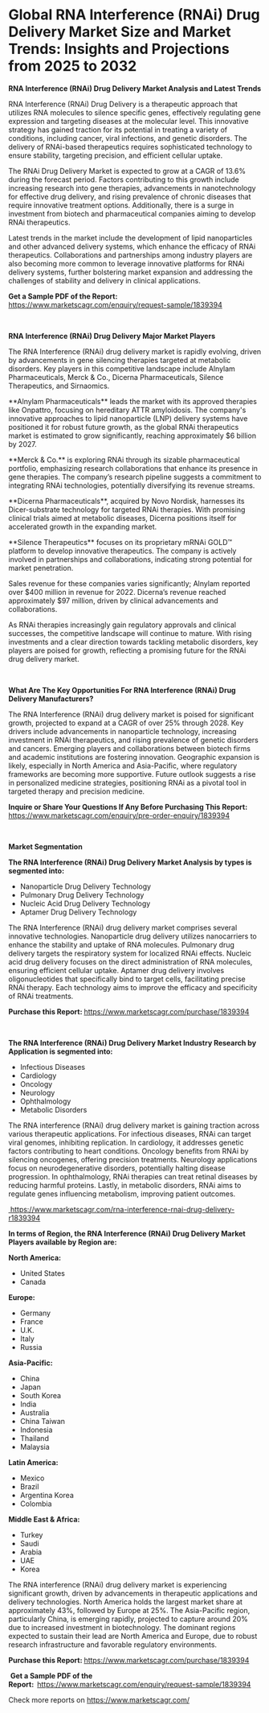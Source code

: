 <p><h1>Global RNA Interference (RNAi) Drug Delivery Market Size and Market Trends: Insights and Projections from 2025 to 2032</h1></p><p><strong>RNA Interference (RNAi) Drug Delivery Market Analysis and Latest Trends</strong></p>
<p><p>RNA Interference (RNAi) Drug Delivery is a therapeutic approach that utilizes RNA molecules to silence specific genes, effectively regulating gene expression and targeting diseases at the molecular level. This innovative strategy has gained traction for its potential in treating a variety of conditions, including cancer, viral infections, and genetic disorders. The delivery of RNAi-based therapeutics requires sophisticated technology to ensure stability, targeting precision, and efficient cellular uptake.</p><p>The RNAi Drug Delivery Market is expected to grow at a CAGR of 13.6% during the forecast period. Factors contributing to this growth include increasing research into gene therapies, advancements in nanotechnology for effective drug delivery, and rising prevalence of chronic diseases that require innovative treatment options. Additionally, there is a surge in investment from biotech and pharmaceutical companies aiming to develop RNAi therapeutics. </p><p>Latest trends in the market include the development of lipid nanoparticles and other advanced delivery systems, which enhance the efficacy of RNAi therapeutics. Collaborations and partnerships among industry players are also becoming more common to leverage innovative platforms for RNAi delivery systems, further bolstering market expansion and addressing the challenges of stability and delivery in clinical applications.</p></p>
<p><strong>Get a Sample PDF of the Report:&nbsp;</strong> <a href="https://www.marketscagr.com/enquiry/request-sample/1839394?utm_campaign=3178&utm_medium=2&utm_source=Github&utm_content=ia&utm_term=05032025&utm_id=rna-interference-rnai-drug-delivery">https://www.marketscagr.com/enquiry/request-sample/1839394</a></p>
<p>&nbsp;</p>
<p><strong>RNA Interference (RNAi) Drug Delivery Major Market Players</strong></p>
<p><p>The RNA Interference (RNAi) drug delivery market is rapidly evolving, driven by advancements in gene silencing therapies targeted at metabolic disorders. Key players in this competitive landscape include Alnylam Pharmaceuticals, Merck & Co., Dicerna Pharmaceuticals, Silence Therapeutics, and Sirnaomics.</p><p>**Alnylam Pharmaceuticals** leads the market with its approved therapies like Onpattro, focusing on hereditary ATTR amyloidosis. The company's innovative approaches to lipid nanoparticle (LNP) delivery systems have positioned it for robust future growth, as the global RNAi therapeutics market is estimated to grow significantly, reaching approximately $6 billion by 2027.</p><p>**Merck & Co.** is exploring RNAi through its sizable pharmaceutical portfolio, emphasizing research collaborations that enhance its presence in gene therapies. The company’s research pipeline suggests a commitment to integrating RNAi technologies, potentially diversifying its revenue streams.</p><p>**Dicerna Pharmaceuticals**, acquired by Novo Nordisk, harnesses its Dicer-substrate technology for targeted RNAi therapies. With promising clinical trials aimed at metabolic diseases, Dicerna positions itself for accelerated growth in the expanding market.</p><p>**Silence Therapeutics** focuses on its proprietary mRNAi GOLD™ platform to develop innovative therapeutics. The company is actively involved in partnerships and collaborations, indicating strong potential for market penetration.</p><p>Sales revenue for these companies varies significantly; Alnylam reported over $400 million in revenue for 2022. Dicerna’s revenue reached approximately $97 million, driven by clinical advancements and collaborations. </p><p>As RNAi therapies increasingly gain regulatory approvals and clinical successes, the competitive landscape will continue to mature. With rising investments and a clear direction towards tackling metabolic disorders, key players are poised for growth, reflecting a promising future for the RNAi drug delivery market.</p></p>
<p>&nbsp;</p>
<p><strong>What Are The Key Opportunities For RNA Interference (RNAi) Drug Delivery Manufacturers?</strong></p>
<p><p>The RNA Interference (RNAi) drug delivery market is poised for significant growth, projected to expand at a CAGR of over 25% through 2028. Key drivers include advancements in nanoparticle technology, increasing investment in RNAi therapeutics, and rising prevalence of genetic disorders and cancers. Emerging players and collaborations between biotech firms and academic institutions are fostering innovation. Geographic expansion is likely, especially in North America and Asia-Pacific, where regulatory frameworks are becoming more supportive. Future outlook suggests a rise in personalized medicine strategies, positioning RNAi as a pivotal tool in targeted therapy and precision medicine.</p></p>
<p><strong>Inquire or Share Your Questions If Any Before Purchasing This Report:</strong> <a href="https://www.marketscagr.com/enquiry/pre-order-enquiry/1839394?utm_campaign=3178&utm_medium=2&utm_source=Github&utm_content=ia&utm_term=05032025&utm_id=rna-interference-rnai-drug-delivery">https://www.marketscagr.com/enquiry/pre-order-enquiry/1839394</a></p>
<p>&nbsp;</p>
<p><strong>Market Segmentation</strong></p>
<p><strong>The RNA Interference (RNAi) Drug Delivery Market Analysis by types is segmented into:</strong></p>
<p><ul><li>Nanoparticle Drug Delivery Technology</li><li>Pulmonary Drug Delivery Technology</li><li>Nucleic Acid Drug Delivery Technology</li><li>Aptamer Drug Delivery Technology</li></ul></p>
<p><p>The RNA Interference (RNAi) drug delivery market comprises several innovative technologies. Nanoparticle drug delivery utilizes nanocarriers to enhance the stability and uptake of RNA molecules. Pulmonary drug delivery targets the respiratory system for localized RNAi effects. Nucleic acid drug delivery focuses on the direct administration of RNA molecules, ensuring efficient cellular uptake. Aptamer drug delivery involves oligonucleotides that specifically bind to target cells, facilitating precise RNAi therapy. Each technology aims to improve the efficacy and specificity of RNAi treatments.</p></p>
<p><strong>Purchase this Report:&nbsp;</strong><a href="https://www.marketscagr.com/purchase/1839394?utm_campaign=3178&utm_medium=2&utm_source=Github&utm_content=ia&utm_term=05032025&utm_id=rna-interference-rnai-drug-delivery">https://www.marketscagr.com/purchase/1839394</a></p>
<p>&nbsp;</p>
<p><strong>The RNA Interference (RNAi) Drug Delivery Market Industry Research by Application is segmented into:</strong></p>
<p><ul><li>Infectious Diseases</li><li>Cardiology</li><li>Oncology</li><li>Neurology</li><li>Ophthalmology</li><li>Metabolic Disorders</li></ul></p>
<p><p>The RNA interference (RNAi) drug delivery market is gaining traction across various therapeutic applications. For infectious diseases, RNAi can target viral genomes, inhibiting replication. In cardiology, it addresses genetic factors contributing to heart conditions. Oncology benefits from RNAi by silencing oncogenes, offering precision treatments. Neurology applications focus on neurodegenerative disorders, potentially halting disease progression. In ophthalmology, RNAi therapies can treat retinal diseases by reducing harmful proteins. Lastly, in metabolic disorders, RNAi aims to regulate genes influencing metabolism, improving patient outcomes.</p></p>
<p><a href="https://www.marketscagr.com/rna-interference-rnai-drug-delivery-r1839394?utm_campaign=3178&utm_medium=2&utm_source=Github&utm_content=ia&utm_term=05032025&utm_id=rna-interference-rnai-drug-delivery">&nbsp;https://www.marketscagr.com/rna-interference-rnai-drug-delivery-r1839394</a></p>
<p><strong>In terms of Region, the RNA Interference (RNAi) Drug Delivery Market Players available by Region are:</strong></p>
<p>
    <p> <strong> North America: </strong>
        <ul>
            <li>United States</li>
            <li>Canada</li>
        </ul>
        </p> 
    <p> <strong> Europe: </strong>
        <ul>
            <li>Germany</li>
            <li>France</li>
            <li>U.K.</li>
            <li>Italy</li>
            <li>Russia</li>
        </ul>
        </p> 
    <p> <strong> Asia-Pacific: </strong>
        <ul>
            <li>China</li>
            <li>Japan</li>
            <li>South Korea</li>
            <li>India</li>
            <li>Australia</li>
            <li>China Taiwan</li>
            <li>Indonesia</li>
            <li>Thailand</li>
            <li>Malaysia</li>
        </ul>
        </p> 
    <p> <strong> Latin America: </strong>
        <ul>
            <li>Mexico</li>
            <li>Brazil</li>
            <li>Argentina Korea</li>
            <li>Colombia</li>
        </ul>
        </p> 
    <p> <strong> Middle East & Africa: </strong>
        <ul>
            <li>Turkey</li>
            <li>Saudi</li>
            <li>Arabia</li>
            <li>UAE</li>
            <li>Korea</li>
        </ul>
    </p>
    </p>
<p><p>The RNA interference (RNAi) drug delivery market is experiencing significant growth, driven by advancements in therapeutic applications and delivery technologies. North America holds the largest market share at approximately 43%, followed by Europe at 25%. The Asia-Pacific region, particularly China, is emerging rapidly, projected to capture around 20% due to increased investment in biotechnology. The dominant regions expected to sustain their lead are North America and Europe, due to robust research infrastructure and favorable regulatory environments.</p></p>
<p><strong>Purchase this Report: </strong><a href="https://www.marketscagr.com/purchase/1839394?utm_campaign=3178&utm_medium=2&utm_source=Github&utm_content=ia&utm_term=05032025&utm_id=rna-interference-rnai-drug-delivery">https://www.marketscagr.com/purchase/1839394</a></p>
<p>&nbsp;<strong>Get a Sample PDF of the Report:&nbsp;&nbsp;</strong><a href="https://www.marketscagr.com/enquiry/request-sample/1839394?utm_campaign=3178&utm_medium=2&utm_source=Github&utm_content=ia&utm_term=05032025&utm_id=rna-interference-rnai-drug-delivery">https://www.marketscagr.com/enquiry/request-sample/1839394</a></p>
<p><strong></strong></p>
<p>Check more reports on <a href="https://www.marketscagr.com/?utm_campaign=3178&utm_medium=2&utm_source=Github&utm_content=ia&utm_term=05032025&utm_id=rna-interference-rnai-drug-delivery">https://www.marketscagr.com/</a></p>
